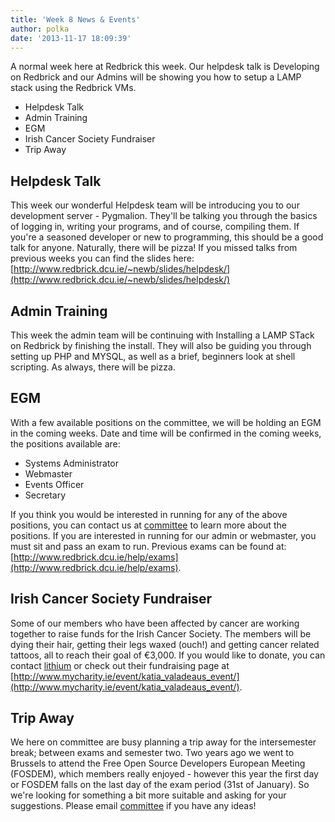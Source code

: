 ```yaml
---
title: 'Week 8 News & Events'
author: polka
date: '2013-11-17 18:09:39'
---
```

A normal week here at Redbrick this week. Our helpdesk talk is Developing on Redbrick and our Admins will be showing you how to setup a LAMP stack using the Redbrick VMs.

*   Helpdesk Talk
*   Admin Training
*   EGM
*   Irish Cancer Society Fundraiser
*   Trip Away

## Helpdesk Talk

This week our wonderful Helpdesk team will be introducing you to our development server - Pygmalion. They'll be talking you through the basics of logging in, writing your programs, and of course, compiling them. If you're a seasoned developer or new to programming, this should be a good talk for anyone. Naturally, there will be pizza! If you missed talks from previous weeks you can find the slides here: [http://www.redbrick.dcu.ie/~newb/slides/helpdesk/](http://www.redbrick.dcu.ie/~newb/slides/helpdesk/)

## Admin Training

This week the admin team will be continuing with Installing a LAMP STack on Redbrick by finishing the install. They will also be guiding you through setting up PHP and MYSQL, as well as a brief, beginners look at shell scripting. As always, there will be pizza.

## EGM

With a few available positions on the committee, we will be holding an EGM in the coming weeks. Date and time will be confirmed in the coming weeks, the positions available are:

*   Systems Administrator
*   Webmaster
*   Events Officer
*   Secretary

If you think you would be interested in running for any of the above positions, you can contact us at [committee](/about/contact/committee) to learn more about the positions. If you are interested in running for our admin or webmaster, you must sit and pass an exam to run. Previous exams can be found at: [http://www.redbrick.dcu.ie/help/exams](http://www.redbrick.dcu.ie/help/exams).

## Irish Cancer Society Fundraiser

Some of our members who have been affected by cancer are working together to raise funds for the Irish Cancer Society. The members will be dying their hair, getting their legs waxed (ouch!) and getting cancer related tattoos, all to reach their goal of €3,000\. If you would like to donate, you can contact [lithium](/about/contact/lithium) or check out their fundraising page at [http://www.mycharity.ie/event/katia_valadeaus_event/](http://www.mycharity.ie/event/katia_valadeaus_event/).

## Trip Away

We here on committee are busy planning a trip away for the intersemester break; between exams and semester two. Two years ago we went to Brussels to attend the Free Open Source Developers European Meeting (FOSDEM), which members really enjoyed - however this year the first day or FOSDEM falls on the last day of the exam period (31st of January). So we're looking for something a bit more suitable and asking for your suggestions. Please email [committee](/about/contact/committee) if you have any ideas!
